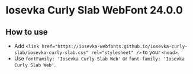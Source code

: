 # Iosevka Curly Slab WebFont 24.0.0

## How to use

- Add `<link href="https://iosevka-webfonts.github.io/iosevka-curly-slab/iosevka-curly-slab.css" rel="stylesheet" />` to your `<head>`.
- Use `fontFamily: 'Iosevka Curly Slab Web'` or `font-family: 'Iosevka Curly Slab Web'`.
